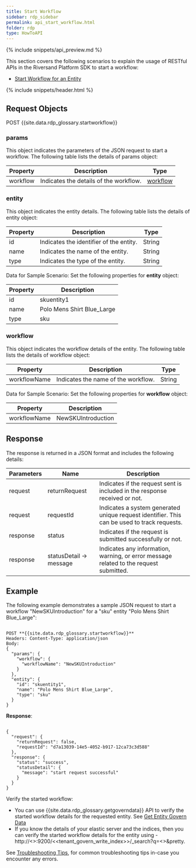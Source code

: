 ```yaml
---
title: Start Workflow
sidebar: rdp_sidebar
permalink: api_start_workflow.html
folder: rdp
type: HowToAPI
---
```


{% include snippets/api_preview.md %}

This section covers the following scenarios to explain the usage of RESTful APIs in the Riversand Platform SDK to start a workflow:

* [Start Workflow for an Entity](api_start_workflow_scenario1.html)

{% include snippets/header.html %}

## Request Objects

POST {{site.data.rdp_glossary.startworkflow}}

### params

This object indicates the parameters of the JSON request to start a workflow. The following table lists the details of params object:

| Property | Description | Type |
|-------|-------------|--------|
| workflow | Indicates the details of the workflow. | [workflow](#workflow) |

### entity

This object indicates the entity details. The following table lists the details of entity object:

| Property | Description | Type |
|-------|-------------|--------|
| id | Indicates the identifier of the entity. | String |
| name | Indicates the name of the entity. | String |
| type | Indicates the type of the entity. | String |

Data for Sample Scenario: Set the following properties for **entity** object:

| Property | Description | 
|----------|-------------|
| id | skuentity1 |
| name | Polo Mens Shirt Blue_Large |
| type | sku |

### workflow

This object indicates the workflow details of the entity. The following table lists the details of workflow object:

| Property | Description | Type |
|-------|-------------|--------|
| workflowName | Indicates the name of the workflow. | String |

Data for Sample Scenario: Set the following properties for **workflow** object:

| Property | Description | 
|----------|-------------|
| workflowName | NewSKUIntroduction |

## Response

The response is returned in a JSON format and includes the following details:

| Parameters | Name | Description |
|-------|--------|----------------|
| request | returnRequest | Indicates if the request sent is included in the response received or not. |
| request | requestId | Indicates a system generated unique request identifier. This can be used to track requests. |
| response | status | Indicates if the request is submitted successfully or not. |
| response | statusDetail -> message | Indicates any information, warning, or error message related to the request submitted. |

## Example

The following example demonstrates a sample JSON request to start a workflow "NewSKUIntroduction" for a "sku" entity "Polo Mens Shirt Blue_Large":

<pre><code>
POST **{{site.data.rdp_glossary.startworkflow}}**
Headers: Content-Type: application/json
Body:
{    
  "params": {
    "workflow": {
      "workflowName": "NewSKUIntroduction"
    }
  },
  "entity": {
    "id": "skuentity1",
    "name": "Polo Mens Shirt Blue_Large",
    "type": "sku"
  }
}
</code></pre>

**Response**:

<pre><code>
{
  "request": {
    "returnRequest": false,
    "requestId": "d7a13039-14e5-4052-b917-12ca73c3d588"
  },
  "response": {
    "status": "success",
    "statusDetail": {
      "message": "start request successful"
    }
  }
}
</code></pre>

Verify the started workflow:
* You can use {{site.data.rdp_glossary.getgoverndata}} API to verify the started workflow details for the requested entity. See [Get Entity Govern Data](api_get_govern_data.html)
* If you know the details of your elastic server and the indices, then you can verify the started workflow details for the  entity using - http://<<ESSERVER>>:9200/<<tenant_govern_write_index>>/_search?q=<<WorkflowName>>&pretty.

See [Troubleshooting Tips](api_troubleshooting_tips.html), for common troubleshooting tips in-case you encounter any errors.